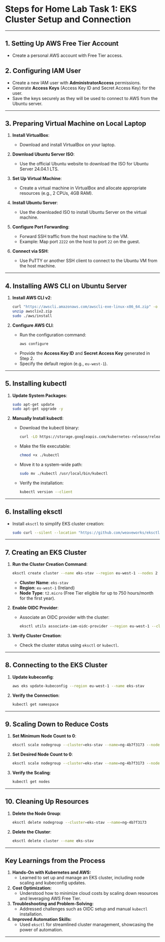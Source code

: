 # Steps for Home Lab Task 1: EKS Cluster Setup and Connection

---

## 1. Setting Up AWS Free Tier Account
- Create a personal AWS account with Free Tier access.

## 2. Configuring IAM User
- Create a new IAM user with **AdministratorAccess** permissions.
- Generate **Access Keys** (Access Key ID and Secret Access Key) for the user.
- Save the keys securely as they will be used to connect to AWS from the Ubuntu server.

---

## 3. Preparing Virtual Machine on Local Laptop
1. **Install VirtualBox**:
   - Download and install VirtualBox on your laptop.

2. **Download Ubuntu Server ISO**:
   - Use the official Ubuntu website to download the ISO for Ubuntu Server 24.04.1 LTS.

3. **Set Up Virtual Machine**:
   - Create a virtual machine in VirtualBox and allocate appropriate resources (e.g., 2 CPUs, 4GB RAM).

4. **Install Ubuntu Server**:
   - Use the downloaded ISO to install Ubuntu Server on the virtual machine.

5. **Configure Port Forwarding**:
   - Forward SSH traffic from the host machine to the VM.
   - Example: Map port `2222` on the host to port `22` on the guest.

6. **Connect via SSH**:
   - Use PuTTY or another SSH client to connect to the Ubuntu VM from the host machine.

---

## 4. Installing AWS CLI on Ubuntu Server
1. **Install AWS CLI v2**:
   ```bash
   curl "https://awscli.amazonaws.com/awscli-exe-linux-x86_64.zip" -o "awscliv2.zip"
   unzip awscliv2.zip
   sudo ./aws/install
   ```

2. **Configure AWS CLI**:
   - Run the configuration command:
     ```bash
     aws configure
     ```
   - Provide the **Access Key ID** and **Secret Access Key** generated in Step 2.
   - Specify the default region (e.g., `eu-west-1`).

---

## 5. Installing kubectl
1. **Update System Packages**:
   ```bash
   sudo apt-get update
   sudo apt-get upgrade -y
   ```

2. **Manually Install kubectl**:
   - Download the kubectl binary:
     ```bash
     curl -LO https://storage.googleapis.com/kubernetes-release/release/$(curl -s https://storage.googleapis.com/kubernetes-release/release/stable.txt)/bin/linux/amd64/kubectl
     ```
   - Make the file executable:
     ```bash
     chmod +x ./kubectl
     ```
   - Move it to a system-wide path:
     ```bash
     sudo mv ./kubectl /usr/local/bin/kubectl
     ```
   - Verify the installation:
     ```bash
     kubectl version --client
     ```

---

## 6. Installing eksctl
- Install `eksctl` to simplify EKS cluster creation:
  ```bash
  sudo curl --silent --location "https://github.com/weaveworks/eksctl/releases/latest/download/eksctl_$(uname -s)_amd64.tar.gz" | sudo tar xz -C /usr/local/bin
  ```

---

## 7. Creating an EKS Cluster
1. **Run the Cluster Creation Command**:
   ```bash
   eksctl create cluster --name eks-stav --region eu-west-1 --nodes 2 --node-type t2.micro --managed
   ```
   - **Cluster Name**: `eks-stav`  
   - **Region**: `eu-west-1` (Ireland)  
   - **Node Type**: `t2.micro` (Free Tier eligible for up to 750 hours/month for the first year).

2. **Enable OIDC Provider**:
   - Associate an OIDC provider with the cluster:
     ```bash
     eksctl utils associate-iam-oidc-provider --region eu-west-1 --cluster eks-stav --approve
     ```

3. **Verify Cluster Creation**:
   - Check the cluster status using `eksctl` or `kubectl`.

---

## 8. Connecting to the EKS Cluster
1. **Update kubeconfig**:
   ```bash
   aws eks update-kubeconfig --region eu-west-1 --name eks-stav
   ```
2. **Verify the Connection**:
   ```bash
   kubectl get namespace
   ```

---

## 9. Scaling Down to Reduce Costs
1. **Set Minimum Node Count to 0**:
   ```bash
   eksctl scale nodegroup --cluster=eks-stav --name=ng-4b7f3173 --nodes-min=0
   ```

2. **Set Desired Node Count to 0**:
   ```bash
   eksctl scale nodegroup --cluster=eks-stav --name=ng-4b7f3173 --nodes=0
   ```

3. **Verify the Scaling**:
   ```bash
   kubectl get nodes
   ```

---

## 10. Cleaning Up Resources
1. **Delete the Node Group**:
   ```bash
   eksctl delete nodegroup --cluster=eks-stav --name=ng-4b7f3173
   ```

2. **Delete the Cluster**:
   ```bash
   eksctl delete cluster --name eks-stav
   ```

---

## Key Learnings from the Process
1. **Hands-On with Kubernetes and AWS:**
   - Learned to set up and manage an EKS cluster, including node scaling and kubeconfig updates.
2. **Cost Optimization:**
   - Understood how to minimize cloud costs by scaling down resources and leveraging AWS Free Tier.
3. **Troubleshooting and Problem-Solving:**
   - Addressed challenges such as OIDC setup and manual `kubectl` installation.
4. **Improved Automation Skills:**
   - Used `eksctl` for streamlined cluster management, showcasing the power of automation.

---

